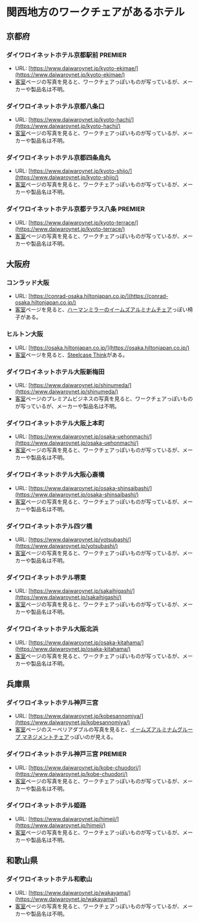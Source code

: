 # 関西地方のワークチェアがあるホテル

## 京都府

### ダイワロイネットホテル京都駅前 PREMIER
- URL: [https://www.daiwaroynet.jp/kyoto-ekimae/](https://www.daiwaroynet.jp/kyoto-ekimae/)
- [客室](https://www.daiwaroynet.jp/kyoto-ekimae/room/)ページの写真を見ると、ワークチェアっぽいものが写っているが、メーカーや製品名は不明。

### ダイワロイネットホテル京都八条口
- URL: [https://www.daiwaroynet.jp/kyoto-hachi/](https://www.daiwaroynet.jp/kyoto-hachi/)
- [客室](https://www.daiwaroynet.jp/kyoto-hachi/room/)ページの写真を見ると、ワークチェアっぽいものが写っているが、メーカーや製品名は不明。

### ダイワロイネットホテル京都四条烏丸
- URL: [https://www.daiwaroynet.jp/kyoto-shijo/](https://www.daiwaroynet.jp/kyoto-shijo/)
- [客室](https://www.daiwaroynet.jp/kyoto-shijo/room/)ページの写真を見ると、ワークチェアっぽいものが写っているが、メーカーや製品名は不明。

### ダイワロイネットホテル京都テラス八条 PREMIER
- URL: [https://www.daiwaroynet.jp/kyoto-terrace/](https://www.daiwaroynet.jp/kyoto-terrace/)
- [客室](https://www.daiwaroynet.jp/kyoto-terrace/room/)ページの写真を見ると、ワークチェアっぽいものが写っているが、メーカーや製品名は不明。

## 大阪府

### コンラッド大阪
- URL: [https://conrad-osaka.hiltonjapan.co.jp/](https://conrad-osaka.hiltonjapan.co.jp/)
- [客室](https://conrad-osaka.hiltonjapan.co.jp/rooms/)ページを見ると、[ハーマンミラーのイームズアルミナムチェア](https://www.hermanmiller.com/ja_jp/products/seating/office-chairs/eames-aluminum-group-chairs/)っぽい椅子がある。

### ヒルトン大阪
- URL: [https://osaka.hiltonjapan.co.jp/](https://osaka.hiltonjapan.co.jp/)
- [客室](https://osaka.hiltonjapan.co.jp/rooms/)ページを見ると、[Steelcase Think](https://www.steelcase.com/asia-ja/products/office-chairs/think/)がある。

### ダイワロイネットホテル大阪新梅田
- URL: [https://www.daiwaroynet.jp/shinumeda/](https://www.daiwaroynet.jp/shinumeda/)
- [客室](https://www.daiwaroynet.jp/shinumeda/room/)ページのプレミアムビジネスの写真を見ると、ワークチェアっぽいものが写っているが、メーカーや製品名は不明。

### ダイワロイネットホテル大阪上本町
- URL: [https://www.daiwaroynet.jp/osaka-uehonmachi/](https://www.daiwaroynet.jp/osaka-uehonmachi/)
- [客室](https://www.daiwaroynet.jp/osaka-uehonmachi/room/)ページの写真を見ると、ワークチェアっぽいものが写っているが、メーカーや製品名は不明。

### ダイワロイネットホテル大阪心斎橋
- URL: [https://www.daiwaroynet.jp/osaka-shinsaibashi/](https://www.daiwaroynet.jp/osaka-shinsaibashi/)
- [客室](https://www.daiwaroynet.jp/osaka-shinsaibashi/room/)ページの写真を見ると、ワークチェアっぽいものが写っているが、メーカーや製品名は不明。

### ダイワロイネットホテル四ツ橋
- URL: [https://www.daiwaroynet.jp/yotsubashi/](https://www.daiwaroynet.jp/yotsubashi/)
- [客室](https://www.daiwaroynet.jp/yotsubashi/room/)ページの写真を見ると、ワークチェアっぽいものが写っているが、メーカーや製品名は不明。

### ダイワロイネットホテル堺東
- URL: [https://www.daiwaroynet.jp/sakaihigashi/](https://www.daiwaroynet.jp/sakaihigashi/)
- [客室](https://www.daiwaroynet.jp/sakaihigashi/room/)ページの写真を見ると、ワークチェアっぽいものが写っているが、メーカーや製品名は不明。

### ダイワロイネットホテル大阪北浜
- URL: [https://www.daiwaroynet.jp/osaka-kitahama/](https://www.daiwaroynet.jp/osaka-kitahama/)
- [客室](https://www.daiwaroynet.jp/osaka-kitahama/room/)ページの写真を見ると、ワークチェアっぽいものが写っているが、メーカーや製品名は不明。

## 兵庫県

### ダイワロイネットホテル神戸三宮
- URL: [https://www.daiwaroynet.jp/kobesannomiya/](https://www.daiwaroynet.jp/kobesannomiya/)
- [客室](https://www.daiwaroynet.jp/kobesannomiya/room/)ページのスーペリアダブルの写真を見ると、[イームズアルミナムグループ マネジメントチェア](https://www.hermanmiller.com/ja_jp/products/seating/office-chairs/eames-aluminum-group-chairs/)っぽいのが見える。

### ダイワロイネットホテル神戸三宮 PREMIER
- URL: [https://www.daiwaroynet.jp/kobe-chuodori/](https://www.daiwaroynet.jp/kobe-chuodori/)
- [客室](https://www.daiwaroynet.jp/kobe-chuodori/room/)ページの写真を見ると、ワークチェアっぽいものが写っているが、メーカーや製品名は不明。

### ダイワロイネットホテル姫路
- URL: [https://www.daiwaroynet.jp/himeji/](https://www.daiwaroynet.jp/himeji/)
- [客室](https://www.daiwaroynet.jp/himeji/room/)ページの写真を見ると、ワークチェアっぽいものが写っているが、メーカーや製品名は不明。

## 和歌山県

### ダイワロイネットホテル和歌山
- URL: [https://www.daiwaroynet.jp/wakayama/](https://www.daiwaroynet.jp/wakayama/)
- [客室](https://www.daiwaroynet.jp/wakayama/room/)ページの写真を見ると、ワークチェアっぽいものが写っているが、メーカーや製品名は不明。